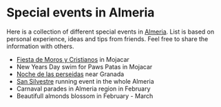 Special events in Almeria
=========================

Here is a collection of different special events in [Almeria](https://en.wikipedia.org/wiki/Almer%C3%ADa). List is based on personal experience, ideas and tips from friends. Feel free to share the information with others.

* [Fiesta de Moros y Cristianos](https://almeriadecosta.com/mojacar-pueblo/que-hacer-en-mojacar/fiesta-de-moros-y-cristianos/) in Mojacar
* New Years Day swim for Paws Patas in Mojacar
* [Noche de las perseidas](https://sierranevada.es/es/verano/eventos/astronomia/perseidas/) near Granada
* [San Silvestre](https://www.sansilvestredealmeria.com/) running event in the whole Almeria
* Carnaval parades in Almeria region in February
* Beautifull almonds blossom in February - March
